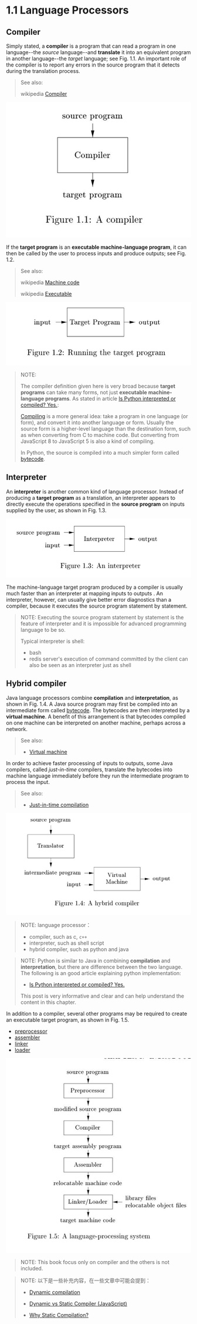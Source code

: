 # 1.1 Language Processors

## Compiler

Simply stated, a **compiler** is a program that can read a program in one language--the *source* language--and **translate** it into an equivalent program in another language--the *target* language; see Fig. 1.1. An important role of the compiler is to report any errors in the source program that it detects during the translation process.

> See also: 
>
> wikipedia [Compiler](https://en.wikipedia.org/wiki/Compiler)

![](./Figure1.1-A-compiler.jpg)

If the **target program** is an **executable machine-language program**, it can then be called by the user to process inputs and produce outputs; see Fig. 1.2.

> See also: 
>
> wikipedia [Machine code](https://en.wikipedia.org/wiki/Machine_code)
>
> wikipedia [Executable](https://en.wikipedia.org/wiki/Executable)



![](./Figure1.2-Running-the-target-program.jpg)

> NOTE: 
>
> The compiler definition given here is very broad because **target programs** can take many forms, not just **executable machine-language programs**. As stated in article [Is Python interpreted or compiled? Yes.](https://nedbatchelder.com/blog/201803/is_python_interpreted_or_compiled_yes.html):
>
> [Compiling](https://en.wikipedia.org/wiki/Compiler) is a more general idea: take a program in one language (or form), and convert it into another language or form. Usually the source form is a higher-level language than the destination form, such as when converting from C to machine code. But converting from JavaScript 8 to JavaScript 5 is also a kind of compiling.
>
> In Python, the source is compiled into a much simpler form called [bytecode](https://en.wikipedia.org/wiki/Bytecode). 

## Interpreter

An **interpreter** is another common kind of language processor. Instead of producing a **target program** as a translation, an interpreter appears to directly execute the operations specified in the **source program** on inputs supplied by the user, as shown in Fig. 1.3.

![](./Figure1.3An-interpreter.jpg)

The machine-language target program produced by a compiler is usually much faster than an interpreter at mapping inputs to outputs . An interpreter, however, can usually give better error diagnostics than a compiler, because it executes the source program statement by statement.

> NOTE: Executing the source program statement by statement is the feature of interpreter and it is impossible for advanced programming language to be so. 
>
> Typical interpreter is shell:
>
> - bash 
> - redis server's execution of command committed by the client can also be seen as an interpreter just as shell

## Hybrid compiler

Java language processors combine **compilation** and **interpretation**, as shown in Fig. 1.4. A Java source program may first be compiled into an intermediate form called [bytecode](https://en.wikipedia.org/wiki/Bytecode). The bytecodes are then interpreted by a **virtual machine**. A benefit of this arrangement is that bytecodes compiled on one machine can be interpreted on another machine, perhaps across a network.

> See also:
>
> - [Virtual machine](https://en.wikipedia.org/wiki/Virtual_machine)

In order to achieve faster processing of inputs to outputs, some Java compilers, called *just-in-time* compilers, translate the bytecodes into machine language immediately before they run the intermediate program to process the input. 

> See also: 
>
> - [Just-in-time compilation](https://en.wikipedia.org/wiki/Just-in-time_compilation)

![](./Figure1.4A-hybrid-compiler.jpg)



> NOTE: language processor：
>
> - compiler, such as c, `c++`
> - interpreter, such as shell script
> - hybrid compiler, such as python and java 



> NOTE: Python is similar to Java in combining **compilation** and **interpretation**, but there are difference between the two language. The following is an good article explaining python implementation:
>
> - [Is Python interpreted or compiled? Yes.](https://nedbatchelder.com/blog/201803/is_python_interpreted_or_compiled_yes.html)
>
> This post is very informative and clear and can help understand the content in this chapter.



In addition to a compiler, several other programs may be required to create an executable target program, as shown in Fig. 1.5. 

- [preprocessor](https://en.wikipedia.org/wiki/Preprocessor)
- [assembler](https://en.wikipedia.org/wiki/Assembly_language#Assembler)
- [linker](https://en.wikipedia.org/wiki/Linker_(computing))
- [loader](https://en.wikipedia.org/wiki/Loader_(computing))



![](./Figure1.5A-language-processing-system.jpg)

> NOTE: This book focus only on compiler and the others is not included.



> NOTE: 以下是一些补充内容，在一些文章中可能会提到：
>
> - [Dynamic compilation](https://en.wikipedia.org/wiki/Dynamic_compilation)
>
> - [Dynamic vs Static Compiler (JavaScript)](https://stackoverflow.com/questions/7180763/dynamic-vs-static-compiler-javascript)
>
> - [Why Static Compilation?](https://www.usenix.org/legacy/publications/library/proceedings/jvm02/yu/yu_html/node3.html)